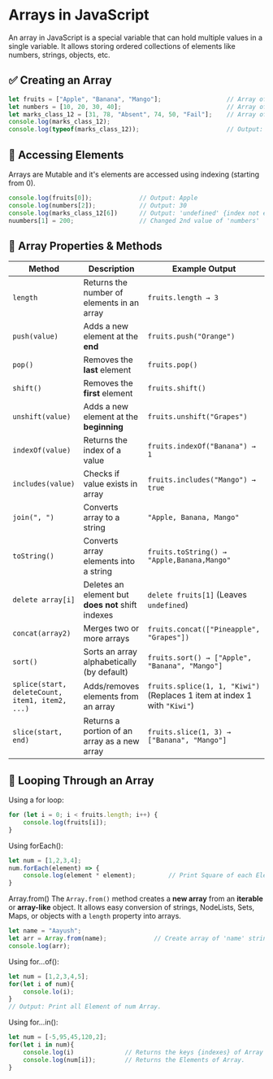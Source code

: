 # Arrays in JavaScript
An array in JavaScript is a special variable that can hold multiple values in a single variable. It allows storing ordered collections of elements like numbers, strings, objects, etc.

## ✅ Creating an Array
```js
let fruits = ["Apple", "Banana", "Mango"];                  // Array of strings
let numbers = [10, 20, 30, 40];                             // Array of numbers
let marks_class_12 = [31, 78, "Absent", 74, 50, "Fail"];    // Array of Student Marks
console.log(marks_class_12);
console.log(typeof(marks_class_12));                        // Output: object
```

## 🔹 Accessing Elements
Arrays are Mutable and it's elements are accessed using indexing (starting from 0).
```js
console.log(fruits[0]);             // Output: Apple
console.log(numbers[2]);            // Output: 30
console.log(marks_class_12[6])      // Output: 'undefined' {index not exists}
nuumbers[1] = 200;                  // Changed 2nd value of 'numbers'
```

## 🔹 Array Properties & Methods

| Method              | Description                                     | Example Output |
|---------------------|-------------------------------------------------|---------------|
| `length`           | Returns the number of elements in an array      | `fruits.length → 3` |
| `push(value)`      | Adds a new element at the **end**               | `fruits.push("Orange")` |
| `pop()`            | Removes the **last** element                    | `fruits.pop()` |
| `shift()`          | Removes the **first** element                   | `fruits.shift()` |
| `unshift(value)`   | Adds a new element at the **beginning**         | `fruits.unshift("Grapes")` |
| `indexOf(value)`   | Returns the index of a value                   | `fruits.indexOf("Banana") → 1` |
| `includes(value)`  | Checks if value exists in array                | `fruits.includes("Mango") → true` |
| `join(", ")`       | Converts array to a string                     | `"Apple, Banana, Mango"` |
| `toString()`       | Converts array elements into a string           | `fruits.toString() → "Apple,Banana,Mango"` |
| `delete array[i]`  | Deletes an element but **does not** shift indexes | `delete fruits[1]` (Leaves `undefined`) |
| `concat(array2)`   | Merges two or more arrays                       | `fruits.concat(["Pineapple", "Grapes"])` |
| `sort()`           | Sorts an array alphabetically (by default)      | `fruits.sort() → ["Apple", "Banana", "Mango"]` |
| `splice(start, deleteCount, item1, item2, ...)` | Adds/removes elements from an array | `fruits.splice(1, 1, "Kiwi")` (Replaces 1 item at index 1 with `"Kiwi"`) |
| `slice(start, end)`| Returns a portion of an array as a new array    | `fruits.slice(1, 3) → ["Banana", "Mango"]` |



## 🔹 Looping Through an Array
Using a for loop:
```js
for (let i = 0; i < fruits.length; i++) {
    console.log(fruits[i]);
}
```
Using forEach():
```js
let num = [1,2,3,4];
num.forEach(element) => {
    console.log(element * element);         // Print Square of each Element
}
```
Array.from()
The `Array.from()` method creates a **new array** from an **iterable** or **array-like** object. It allows easy conversion of strings, NodeLists, Sets, Maps, or objects with a `length` property into arrays.
```js
let name = "Aayush";
let arr = Array.from(name);             // Create array of 'name' string
console.log(arr);  
```

Using for...of():
```js
let num = [1,2,3,4,5];
for(let i of num){
    console.lo(i);              
}
// Output: Print all Element of num Array.
```

Using for...in():
```js
let num = [-5,95,45,120,2];
for(let i in num){
    console.log(i)              // Returns the keys {indexes} of Array
    console.log(num[i]);        // Returns the Elements of Array.
}
```
